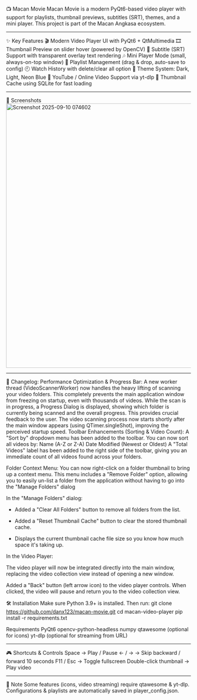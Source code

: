 📺 Macan Movie
Macan Movie is a modern PyQt6-based video player with support for playlists, thumbnail previews, subtitles (SRT), themes, and a mini player. This project is part of the Macan Angkasa ecosystem.

---

✨ Key Features
🎬 Modern Video Player UI with PyQt6 + QtMultimedia
🎞️ Thumbnail Preview on slider hover (powered by OpenCV)
📜 Subtitle (SRT) Support with transparent overlay text rendering
🎶 Mini Player Mode (small, always-on-top window)
📂 Playlist Management (drag & drop, auto-save to config)
🕘 Watch History with delete/clear all option
🎨 Theme System: Dark, Light, Neon Blue
🔗 YouTube / Online Video Support via yt-dlp
💾 Thumbnail Cache using SQLite for fast loading

---
📸 Screenshots
<img width="1365" height="720" alt="Screenshot 2025-09-10 074602" src="https://github.com/user-attachments/assets/5ba22738-8c0a-4419-a914-ba8b3e0c36b4" />

---
📝 Changelog:
Performance Optimization & Progress Bar:
A new worker thread (VideoScannerWorker) now handles the heavy lifting of scanning your video folders. This completely prevents the main application window from freezing on startup, even with thousands of videos.
While the scan is in progress, a Progress Dialog is displayed, showing which folder is currently being scanned and the overall progress. This provides crucial feedback to the user.
The video scanning process now starts shortly after the main window appears (using QTimer.singleShot), improving the perceived startup speed.
Toolbar Enhancements (Sorting & Video Count):
	A "Sort by" dropdown menu has been added to the toolbar. You can now sort all videos 		by:
	Name (A-Z or Z-A)
	Date Modified (Newest or Oldest)
A "Total Videos" label has been added to the right side of the toolbar, giving you an immediate count of all videos found across your folders.

Folder Context Menu:
You can now right-click on a folder thumbnail to bring up a context menu.
This menu includes a "Remove Folder" option, allowing you to easily un-list a folder from the application without having to go into the "Manage Folders" dialog

In the "Manage Folders" dialog:

- Added a "Clear All Folders" button to remove all folders from the list.

- Added a "Reset Thumbnail Cache" button to clear the stored thumbnail cache.

- Displays the current thumbnail cache file size so you know how much space it's taking up.

In the Video Player:

The video player will now be integrated directly into the main window, replacing the video collection view instead of opening a new window.

Added a "Back" button (left arrow icon) to the video player controls. When clicked, the video will pause and return you to the video collection view.

🛠️ Installation
Make sure Python 3.9+ is installed. Then run:
git clone https://github.com/danx123/macan-movie.git
cd macan-video-player
pip install -r requirements.txt

Requirements
PyQt6
opencv-python-headless
numpy
qtawesome (optional for icons)
yt-dlp (optional for streaming from URL)

---

🎮 Shortcuts & Controls
Space → Play / Pause
← / → → Skip backward / forward 10 seconds
F11 / Esc → Toggle fullscreen
Double-click thumbnail → Play video

---

📌 Note
Some features (icons, video streaming) require qtawesome & yt-dlp.
Configurations & playlists are automatically saved in player_config.json.
